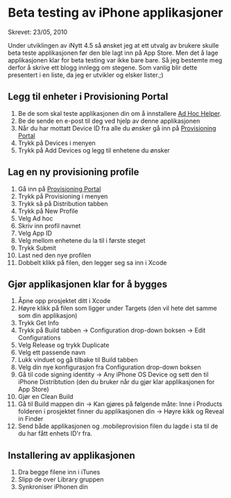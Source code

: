 # Beta testing av iPhone applikasjoner
Skrevet: 23/05, 2010

Under utviklingen av iNytt 4.5 så ønsket jeg at ett utvalg av brukere skulle beta teste applikasjonen før den ble lagt inn på App Store. Men det å lage applikasjonen klar for beta testing var ikke bare bare. Så jeg bestemte meg derfor å skrive ett blogg innlegg om stegene. Som vanlig blir dette presentert i en liste, da jeg er utvikler og elsker lister.;)

<h2>Legg til enheter i Provisioning Portal</h2>
<ol>
	<li>Be de som skal teste applikasjonen din om å innstallere <a title="Ad Hoc Helper" href="http://itunes.apple.com/app/ad-hoc-helper/id285691333?mt=8">Ad Hoc Helper</a>.</li>
	<li>Be de sende en e-post til deg ved hjelp av denne applikasjonen</li>
	<li>Når du har mottatt Device ID fra alle du ønsker gå inn på <a title="Provisioning Portal" href="http://developer.apple.com/iphone/manage/overview/index.action">Provisioning Portal</a></li>
	<li>Trykk på Devices i menyen</li>
	<li>Trykk på Add Devices og legg til enhetene du ønsker</li>
</ol>
<h2>Lag en ny provisioning profile</h2>
<ol>
	<li>Gå inn på <a title="Provisioning Portal" href="http://developer.apple.com/iphone/manage/overview/index.action">Provisioning  Portal</a></li>
	<li>Trykk på Provisioning i menyen</li>
	<li>Trykk så på Distribution tabben</li>
	<li>Trykk på New Profile</li>
	<li>Velg Ad hoc</li>
	<li>Skriv inn profil navnet</li>
	<li>Velg App ID</li>
	<li>Velg mellom enhetene du la til i første steget</li>
	<li>Trykk Submit</li>
	<li>Last ned den nye profilen</li>
	<li>Dobbelt klikk på filen, den legger seg sa inn i Xcode</li>
</ol>
<h2>Gjør applikasjonen klar for å bygges</h2>
<ol>
	<li>Åpne opp prosjektet ditt i Xcode</li>
	<li>Høyre klikk på filen som ligger under Targets (den vil hete det samme som din applikasjon)</li>
	<li>Trykk Get Info</li>
	<li>Trykk på Build tabben -&gt; Configuration drop-down boksen -&gt; Edit Configurations</li>
	<li>Velg Release og trykk Duplicate</li>
	<li>Velg ett passende navn</li>
	<li>Lukk vinduet og gå tilbake til Build tabben</li>
	<li>Velg din nye konfigurasjon fra Configuration drop-down boksen</li>
	<li>Gå til code signing identity -&gt; Any iPhone OS Device og sett den til iPhone Distribtution (den du bruker når du gjør klar applikasjonen for App Store)</li>
	<li>Gjør en Clean Build</li>
	<li>Gå til Build mappen din -&gt; Kan gjøres på følgende måte: Inne i Products folderen i prosjektet finner du applikasjonen din -&gt; Høyre kikk og Reveal in Finder</li>
	<li>Send både applikasjonen og .mobileprovision filen du lagde i sta til de du har fått enhets ID'r fra.</li>
</ol>
<h2>Installering av applikasjonen</h2>
<ol>
	<li>Dra begge filene inn i iTunes</li>
	<li>Slipp de over Library gruppen</li>
	<li>Synkroniser iPhonen din</li>
</ol>